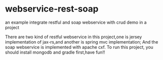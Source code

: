 webservice-rest-soap
====================

an example integrate restful and soap webservice with crud demo in a project

   There are two kind of restful webservice in this project,one is jersey implementation of jax-rs,and another is 
spring mvc implementation; And the soap webservice is implemented with apache cxf.
   To run this project, you should install mongodb and gradle first,have fun!!



